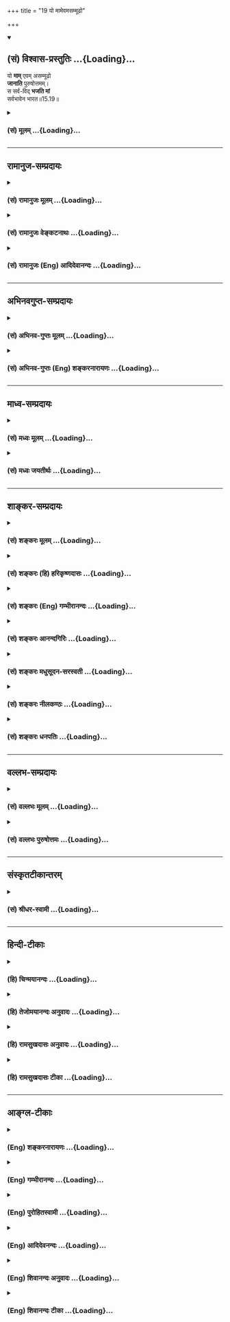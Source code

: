 +++
title = "19 यो मामेवमसम्मूढो"

+++
<div class="js_include" newlevelforh1="2" title="(सं) विश्वास-प्रस्तुतिः" unfilled url="/purANam_vaiShNavam/mahAbhAratam/06-bhIShma-parva/03-bhagavad-gItA-parva/saMskRtam/vishvAsa-prastutiH/15_puruShottama-yogaH/19_yo_mAmevamasammUD.md">
<details open><summary><h2>(सं) विश्वास-प्रस्तुतिः ...{Loading}...</h2></summary>

यो **माम्** एवम् असम्मूढो  
**जानाति** पुरुषोत्तमम्।  
स सर्व-विद् **भजति मां**  
सर्वभावेन भारत॥15.19॥
</details>
</div>
<div class="js_include collapsed" newlevelforh1="3" title="(सं) मूलम्" unfilled url="/purANam_vaiShNavam/mahAbhAratam/06-bhIShma-parva/03-bhagavad-gItA-parva/saMskRtam/mUlam/15_puruShottama-yogaH/19_yo_mAmevamasammUD.md">
<details><summary><h3>(सं) मूलम् ...{Loading}...</h3></summary>

यो मामेवमसम्मूढो जानाति पुरुषोत्तमम्।  
स सर्वविद्भजति मां सर्वभावेन भारत।।15.19।।
</details>
</div>


_________________
## रामानुज-सम्प्रदायः
<div class="js_include collapsed" newlevelforh1="3" title="(सं) रामानुजः मूलम्" unfilled url="/purANam_vaiShNavam/mahAbhAratam/06-bhIShma-parva/03-bhagavad-gItA-parva/saMskRtam/rAmAnujaH/mUlam/15_puruShottama-yogaH/19_yo_mAmevamasammUD.md">
<details><summary><h3>(सं) रामानुजः मूलम् ...{Loading}...</h3></summary>

।।15.19।।**यः एवम्** उक्तेन प्रकारेण **पुरुषोत्तमं माम् असंमूढो
जानाति;** क्षराक्षरपुरुषाभ्याम् अव्ययस्वभावतया व्यापनभरणैश्वर्यादियोगेन
च विसजातीयं जानाति; **स सर्ववित्** मत्प्राप्त्युपायतया यद् वेदितव्यं तत्
सर्वं वेद। **भजति मां सर्वभावेन** ये च मत्प्राप्त्युपायतया मद्भजनप्रकारा
निर्दिष्टाः तैः च सर्वैः भजनप्रकारैः मां भजते। सर्वैः मद्विषयैः वेदनैः मम
या प्रीतिः या च मम सर्वैः मद्विषयैः भजनैः उभयविधा सा प्रीतिः अनेन वेदनेन
मम जायते। इति एतत् पुरुषोत्तमत्ववेदनं पूजयति।

</details>
</div>
<div class="js_include collapsed" newlevelforh1="3" title="(सं) रामानुजः वेङ्कटनाथः" unfilled url="/purANam_vaiShNavam/mahAbhAratam/06-bhIShma-parva/03-bhagavad-gItA-parva/saMskRtam/rAmAnujaH/venkaTanAthaH/15_puruShottama-yogaH/19_yo_mAmevamasammUD.md">
<details><summary><h3>(सं) रामानुजः वेङ्कटनाथः ...{Loading}...</h3></summary>

  
  
।।15.19।। एवं पुरुषोत्तमशब्दनिर्वचनं तथाऽनुचिन्तनार्थमिति व्यञ्जयन्
पुरुषोत्तमत्ववेदनं स्तौति -- यो मामेवम् इति श्लोकेन। पुरुषोत्तमत्वेन
जानातीति विवक्षायामसम्मूढपदनैरर्थक्यम्। अतएवपुरुषोत्तमं৷৷.माम्
इत्यर्थस्थितिं निर्दिश्य तत्र यथावज्ज्ञानंअसम्मूढो जानाति इत्युच्यते।
तदाह -- य एवमुक्तेनेति। एकीकृत्य मोहरहितत्वमसम्मूढत्वम्। तच्च
पूर्वोक्तस्वप्रकारान्यत्वानुसन्धानादित्याह -- क्षराक्षरेति।
एवमसम्मूढशब्देन पराभिमतजीवेश्वरैक्यवेदनस्य भ्रान्तिरूपत्वं
प्रकृतिपुरुषेश्वरभेदस्य पारमार्थिकत्वं च व्यञ्जितम्। स सर्ववित् इत्यत्र
पुरुषोत्तमशब्दार्थवेदनेनाष्टादशविद्यास्थानादिवेदनासिद्धेरत्र
चानपेक्षितकेशकीटादिसङ्ख्यावेदनेन स्तुत्यसम्भवात् तस्यभजति मां सर्वभावेन
इत्यत्र मन्दप्रयोजनत्वाच्च भजनानुष्ठानोपयोगिविषयतया नियच्छति --
मत्प्राप्त्युपायतयेति। भजनक्रियावशीकृतः सर्वभावशब्दो भजनावान्तरभेदतया
प्राक्प्रपञ्चितकीर्तनयतनादिप्रकारपरः। वासुदेवः सर्वम् \[7।19\]
इत्याद्यर्थविवक्षातोऽप्ययमेवार्थः स्तुत्युपयोगातिशयादिहोपादेय
इत्यभिप्रायेणाहये चेति। भावशब्दोऽत्र क्रियावाची पदार्थमात्रवाची वा
सन्प्रकाराख्यविशेषे विश्रान्तः।  
  
नन्वत्र तत्त्वहितवेदनं हितानुष्ठानं च शास्त्रफलं विवक्षितम्। तत्र न
तावत्पुरुषोत्तमत्ववेदनमेव परव्यूहविभवगुणचेष्टितादिसर्ववेदनं
सर्वविधभजनकरणं च स्वरूपान्यथात्वात्। न चारोप्य स्तुतिः;
अनूर्जितत्वान्निष्फलत्वाच्च। न चात्र हेतुफलभावविवक्षाएतद्बुद्ध्वा
बुद्धिमान् स्यात्  
  

</details>
</div>
<div class="js_include collapsed" newlevelforh1="3" title="(सं) रामानुजः (Eng) आदिदेवानन्दः" unfilled url="/purANam_vaiShNavam/mahAbhAratam/06-bhIShma-parva/03-bhagavad-gItA-parva/saMskRtam/rAmAnujaH/english/AdidevAnandaH/15_puruShottama-yogaH/19_yo_mAmevamasammUD.md">
<details><summary><h3>(सं) रामानुजः (Eng) आदिदेवानन्दः ...{Loading}...</h3></summary>

15.19 He who, without delusion, knows the Supreme Person as Myself, as already stated, i.e., knows Me, as differing in kind from the perishable and the imperishable Persons, because of My being immutable and because of My being distinguished from them as pervading, supporting and ruling etc., by nature - such a devotee knows all. He knows all that is to be known as the means of attaining Me. He worships Me in 'every way,' i.e.,
whatever ways of worshipping Me have been prescribed as the means of attaining Me, he worships Me by all these modes of worship. Whatever love is evoked in Me towards one approaching Me by all forms of knowledge having Me for their object, and whatever love is roused up in Me towards those who practise various modes of worship having Me for their object - all that in a unified form is generatd in Me towards one who has the knowledge of Me as described. Now, Sri Krsna eulogises this knowledge of the Supreme Person:

</details>
</div>


_________________
## अभिनवगुप्त-सम्प्रदायः
<div class="js_include collapsed" newlevelforh1="3" title="(सं) अभिनव-गुप्तः मूलम्" unfilled url="/purANam_vaiShNavam/mahAbhAratam/06-bhIShma-parva/03-bhagavad-gItA-parva/saMskRtam/abhinava-guptaH/mUlam/15_puruShottama-yogaH/19_yo_mAmevamasammUD.md">
<details><summary><h3>(सं) अभिनव-गुप्तः मूलम् ...{Loading}...</h3></summary>

।।15.19।। यो मामिति। एवं जानानः सर्वमयं मामेव ब्रह्मतत्त्वमुपासीनः सर्वं
मन्मयत्वेन विदन् सर्वेम भावेन मूर्तिक्रियाज्ञानात्मकेन मामेव भजते यत्
पश्यति तत् भगवन्मूर्तितयेत्यादि। तथा च मयैव शिवशक्त्यविनाभावस्तोत्रे --
तव च काचन +++(N का किल)+++ न स्तुतिरम्बिके  
  
सकलशब्दमयी किल ते तनुः।  
  
निखिलमूर्तिषु मे भवदन्वयो  
  
मनसिजासु बहिष्प्ररासु +++(;N बहि प्रसरासु)+++ च।। इति विचिन्त्य शिवे
शमिताशिवे  
  
जगति जातमयत्नवशादिदम्।  
  
स्तुतिजपार्चनचिन्तनवर्जिता  
  
न खलु काचन कालकलापि +++(;N कालकलास्ति)+++ मे।। इति।

</details>
</div>
<div class="js_include collapsed" newlevelforh1="3" title="(सं) अभिनव-गुप्तः (Eng) शङ्करनारायणः" unfilled url="/purANam_vaiShNavam/mahAbhAratam/06-bhIShma-parva/03-bhagavad-gItA-parva/saMskRtam/abhinava-guptaH/english/shankaranArAyaNaH/15_puruShottama-yogaH/19_yo_mAmevamasammUD.md">
<details><summary><h3>(सं) अभिनव-गुप्तः (Eng) शङ्करनारायणः ...{Loading}...</h3></summary>

15.19 Yo mam etc. He, who knows Me thus i.e., he who meditates
exclusively on Me as identical with all, and to be the very Brahman - he
realises all to be identical with Me and adores (or experiences) Me
alone with his entire being viz., his form, action and thought. \[That
is to say\], whatever he perceives, he experiences it as the form of the
Bhagavat ; and so on. Hence \[it has been said\] by myself (Ag.) in the
Sivasaktyavinabhavastotra as : O Mother (Goddess) ! Our praise to You is
unusual one ; all (uttering) sounds constitute Your body indeed; in my
entire body and in all \[my\] mental and external activities there is
Your association. O Siva, O Alleviator of what is inauspicious ! When I
fully contemplate in this manner, then it has been accomplished in the
world, without any effort \[of mine\], that for me there is indeed not
even a small fraction of time without praise, recitation \[of hymns\],
worship and contemplation \[of Yours\].

</details>
</div>


_________________
## माध्व-सम्प्रदायः
<div class="js_include collapsed" newlevelforh1="3" title="(सं) मध्वः मूलम्" unfilled url="/purANam_vaiShNavam/mahAbhAratam/06-bhIShma-parva/03-bhagavad-gItA-parva/saMskRtam/madhvaH/mUlam/15_puruShottama-yogaH/19_yo_mAmevamasammUD.md">
<details><summary><h3>(सं) मध्वः मूलम् ...{Loading}...</h3></summary>

।।15.19।। Sri Madhvacharya did not comment on this sloka.,

</details>
</div>
<div class="js_include collapsed" newlevelforh1="3" title="(सं) मध्वः जयतीर्थः" unfilled url="/purANam_vaiShNavam/mahAbhAratam/06-bhIShma-parva/03-bhagavad-gItA-parva/saMskRtam/madhvaH/jayatIrthaH/15_puruShottama-yogaH/19_yo_mAmevamasammUD.md">
<details><summary><h3>(सं) मध्वः जयतीर्थः ...{Loading}...</h3></summary>

।।15.19।। Sri Jayatirtha did not comment on this sloka.  
  

</details>
</div>


_________________
## शाङ्कर-सम्प्रदायः
<div class="js_include collapsed" newlevelforh1="3" title="(सं) शङ्करः मूलम्" unfilled url="/purANam_vaiShNavam/mahAbhAratam/06-bhIShma-parva/03-bhagavad-gItA-parva/saMskRtam/shankaraH/mUlam/15_puruShottama-yogaH/19_yo_mAmevamasammUD.md">
<details><summary><h3>(सं) शङ्करः मूलम् ...{Loading}...</h3></summary>

।।15.19।। --,**यः माम्** ईश्वरं यथोक्तविशेषणम् **एवं** यथोक्तेन प्रकारेण
**असंमूढः** संमोहवर्जितः सन् **जानाति** अयम् अहम् अस्मि इति
**पुरुषोत्तमं सः सर्ववित्** सर्वात्मना सर्वं वेत्तीति सर्वज्ञः
सर्वभूतस्थं **भजति मां सर्वभावेन** सर्वात्मतया हे **भारत**।। अस्मिन्
अध्याये भगवत्तत्त्वज्ञानं मोक्षफलम् उक्त्वा; अथ इदानीं तत् स्तौति --,

</details>
</div>
<div class="js_include collapsed" newlevelforh1="3" title="(सं) शङ्करः (हि) हरिकृष्णदासः" unfilled url="/purANam_vaiShNavam/mahAbhAratam/06-bhIShma-parva/03-bhagavad-gItA-parva/saMskRtam/shankaraH/hindI/harikRShNadAsaH/15_puruShottama-yogaH/19_yo_mAmevamasammUD.md">
<details><summary><h3>(सं) शङ्करः (हि) हरिकृष्णदासः ...{Loading}...</h3></summary>

।।15.19।। अब इस प्रकार बतलाये हुए आत्मतत्त्वको जो जानता है उसके लिये यह
फल बतलाया जाता है --, जो कोई अज्ञानसे रहित हुआ पुरुष; उपर्युक्त
विशेषणोंसे युक्त मुझ पुरुषोत्तम ईश्वरको; ऊपर कहे हुए प्रकारसे यह जानता
है कि यह ( पुरुषोत्तम ) मैं हूँ; वह सर्वज्ञ है -- वह सर्वात्मभावसे सबको
जानता है; अतः सर्वज्ञ है और हे भारत ( वह ) सब भूतोंमें स्थित मुझ
परमात्माको ही सर्वभावसे -- सबका आत्मा समझकर भजता है।

</details>
</div>
<div class="js_include collapsed" newlevelforh1="3" title="(सं) शङ्करः (Eng) गम्भीरानन्दः" unfilled url="/purANam_vaiShNavam/mahAbhAratam/06-bhIShma-parva/03-bhagavad-gItA-parva/saMskRtam/shankaraH/english/gambhIrAnandaH/15_puruShottama-yogaH/19_yo_mAmevamasammUD.md">
<details><summary><h3>(सं) शङ्करः (Eng) गम्भीरानन्दः ...{Loading}...</h3></summary>

15.19 Bharata, O scion of the Bharata dynasty; yah, he who; asammudhah,
being free from delusion; janati, knows; mam, Me, God, having the
aforesaid alifications; purusottamam, the supreme Person; evam, thus, in
the way described, as 'I am this One'; sah, he; is sarva-vit,
all-knowing- he knows everything through self-identification with all-,
i.e. (he becomes) omniscient; and bhajati, adores; mam, Me, existing in
all things; sarva-bhavena, with his whole being, i.e. with his mind
fixed on Me as the Self of all. Now then, having stated in this chapter
the knowledge of the real nature of the Lord, which has Liberation as
its fruit, it is being euligized:

</details>
</div>
<div class="js_include collapsed" newlevelforh1="3" title="(सं) शङ्करः आनन्दगिरिः" unfilled url="/purANam_vaiShNavam/mahAbhAratam/06-bhIShma-parva/03-bhagavad-gItA-parva/saMskRtam/shankaraH/AnandagiriH/15_puruShottama-yogaH/19_yo_mAmevamasammUD.md">
<details><summary><h3>(सं) शङ्करः आनन्दगिरिः ...{Loading}...</h3></summary>

।।15.19।। आत्मनोऽप्रपञ्चत्वं ज्ञानफलोक्त्या स्तौति -- **अथेति।**
यथोक्तविशेषणं सर्वात्मत्वादिविशेषणोपेतमिति यावत्। क्षराक्षरातीतत्वं
यथोक्तप्रकारः। संमोहवर्जितः संमोहेन देहादिष्वात्मात्मीयत्वबुद्ध्या रहित
इत्यर्थः। भगवन्तं जानतः सर्ववित्त्वं तस्यैव सर्वात्मना मेयत्वादित्याह --
**स सर्वविदिति।** सर्वात्मनि मय्येवासक्तचित्तत्वेनेत्यर्थः।

</details>
</div>
<div class="js_include collapsed" newlevelforh1="3" title="(सं) शङ्करः मधुसूदन-सरस्वती" unfilled url="/purANam_vaiShNavam/mahAbhAratam/06-bhIShma-parva/03-bhagavad-gItA-parva/saMskRtam/shankaraH/madhusUdana-sarasvatI/15_puruShottama-yogaH/19_yo_mAmevamasammUD.md">
<details><summary><h3>(सं) शङ्करः मधुसूदन-सरस्वती ...{Loading}...</h3></summary>

।।15.19।। एवं नामनिर्वचनज्ञाने फलमाह -- यो मामेवमिति। यो मामीश्वरमेवं
यथोक्तनामनिर्वचनेनासंमूढो मनुष्य एवायं कश्चित्कृष्ण इति संमोहवर्जितो
जानात्ययमीश्वर एवेति पुरुषोत्तमं प्राग्व्याख्यातं स मां भजति सेवते
सर्ववित् मां सर्वात्मानं वेत्तीति स एव सर्वज्ञः सर्वभावेन प्रेमलक्षणेन
भक्तियोगेन हे भारत; अतो यदुक्तंमां च योऽव्यभिचारेण भक्तियोगेन सेवते। स
गुणान्त्समतीत्यैतान्ब्रह्मभूयाय कल्पते इति तदुपपन्नम्। यच्चोक्तंब्रह्मणो
हि प्रतिष्ठाहम् इति तदप्युपपन्नतरम्। चिदानन्दाकारं जलदरुचिसारं
श्रुतिगिरां व्रजस्त्रीणां हारं भवजलधिपारं कृतधियाम्। विहन्तुं भूभारं
विदधदवतारं मुहुरहो महो वारंवारं भजत कुशलारम्भकृतिनः।

</details>
</div>
<div class="js_include collapsed" newlevelforh1="3" title="(सं) शङ्करः नीलकण्ठः" unfilled url="/purANam_vaiShNavam/mahAbhAratam/06-bhIShma-parva/03-bhagavad-gItA-parva/saMskRtam/shankaraH/nIlakaNThaH/15_puruShottama-yogaH/19_yo_mAmevamasammUD.md">
<details><summary><h3>(सं) शङ्करः नीलकण्ठः ...{Loading}...</h3></summary>

।।15.19।। एतद्विज्ञानफलमपि भक्तिरेवेत्याह -- **यो मामिति।** असंमूढः मम
पुरुषोत्तमत्वे संशयविपर्यासादिहीनः स एव सर्ववित्। यतो मां पुरुषोत्तमं
जानाति तत्फलं च मां सर्वभावेन सर्वात्मना सर्वैः प्रकारैर्भजति।

</details>
</div>
<div class="js_include collapsed" newlevelforh1="3" title="(सं) शङ्करः धनपतिः" unfilled url="/purANam_vaiShNavam/mahAbhAratam/06-bhIShma-parva/03-bhagavad-gItA-parva/saMskRtam/shankaraH/dhanapatiH/15_puruShottama-yogaH/19_yo_mAmevamasammUD.md">
<details><summary><h3>(सं) शङ्करः धनपतिः ...{Loading}...</h3></summary>

।।15.19।। अधुना यथानिरुक्तमात्मानं ज्ञातुः फलमाह -- य इति। मामीश्वरं
सर्वत्मत्वसर्वव्यवहारास्पदत्वादिविशेषणोपतं यथोक्तेन क्षराक्षरातीतत्वेन
प्रकारेण योऽसंमूढः संमोहेन देहगेहादिष्वात्मात्मीयप्रत्ययेन वर्जितः सन्
पुरुषोत्तमं जानाति अयमहमस्मीति साक्षात्पश्यति स सर्ववित्
सर्वात्मब्रह्मज्ञानात्सर्वज्ञः सर्वभावेन सर्वत्रात्मवित्तया मां
सर्वभूतस्थं पुरुषोत्तमं भजति।
त्वमप्युत्तमवंशोद्भवत्वोदेतादृशज्ञानयोग्योऽसीति सूचयन्संबोधयति भारतेति।

</details>
</div>


_________________
## वल्लभ-सम्प्रदायः
<div class="js_include collapsed" newlevelforh1="3" title="(सं) वल्लभः मूलम्" unfilled url="/purANam_vaiShNavam/mahAbhAratam/06-bhIShma-parva/03-bhagavad-gItA-parva/saMskRtam/vallabhaH/mUlam/15_puruShottama-yogaH/19_yo_mAmevamasammUD.md">
<details><summary><h3>(सं) वल्लभः मूलम् ...{Loading}...</h3></summary>

।।15.19।। यतोऽहमेतादृशस्वरूपः सर्वोत्तमः पुरुषोत्तम इति अतः सज्ज्ञानवान्
सर्वज्ञोऽन्यभजनरहितो मां भजतीत्याहुः -- यो मामिति। असम्मूढः
सम्मोहस्यासुरत्वात्तद्रहितो यो मामजमनादिं पुरुषोत्तमं जानाति स सर्ववित्
एकविज्ञानेन सर्वविज्ञानात्सर्वात्मभावेन मां भजति सेवत इति
मार्गान्तराद्वैलक्षण्यं दर्शितम्। ज्ञानी चेद्भजते कृष्ण
तस्मान्नास्त्यधिकः परः इति निबन्धेऽप्युक्तम्।

</details>
</div>
<div class="js_include collapsed" newlevelforh1="3" title="(सं) वल्लभः पुरुषोत्तमः" unfilled url="/purANam_vaiShNavam/mahAbhAratam/06-bhIShma-parva/03-bhagavad-gItA-parva/saMskRtam/vallabhaH/puruShottamaH/15_puruShottama-yogaH/19_yo_mAmevamasammUD.md">
<details><summary><h3>(सं) वल्लभः पुरुषोत्तमः ...{Loading}...</h3></summary>

  
  
।।15.19।। अतोऽहं पुरुषोत्तमः; अतो मज्ज्ञानवान् सर्वज्ञः सोऽन्यभजनरहितो
मां भजतीत्याह -- यो मामिति। यो दुर्लभो मामसम्मूढो मोहादिदोषरहितो
व्यवसितमतिरेवं पूर्वोक्तप्रकारेण पुरुषोत्तमं जानाति; स सर्ववित् सर्वज्ञ
इत्यर्थः; सर्वविद्भवतीति वा। सर्वज्ञत्वलक्षणमाह मां सर्वभावेन भजति।
भारतेति विश्वासाय।  
  

</details>
</div>


_________________
## संस्कृतटीकान्तरम्
<div class="js_include collapsed" newlevelforh1="3" title="(सं) श्रीधर-स्वामी" unfilled url="/purANam_vaiShNavam/mahAbhAratam/06-bhIShma-parva/03-bhagavad-gItA-parva/saMskRtam/shrIdhara-svAmI/15_puruShottama-yogaH/19_yo_mAmevamasammUD.md">
<details><summary><h3>(सं) श्रीधर-स्वामी ...{Loading}...</h3></summary>

।।15.19।। एवंभूतेश्वरस्याज्ञातुः फलमाह **-- यो मामिति।**
एवमुक्तप्रकारेणासंमूढो निश्चितमतिः सन् यो मां पुरुषोत्तमं जानाति स
सर्वभावेन सर्वप्रकारेण मामेव भजति ततः सर्ववित् सर्वज्ञो भवति।

</details>
</div>


_________________
## हिन्दी-टीकाः
<div class="js_include collapsed" newlevelforh1="3" title="(हि) चिन्मयानन्दः" unfilled url="/purANam_vaiShNavam/mahAbhAratam/06-bhIShma-parva/03-bhagavad-gItA-parva/hindI/chinmayAnandaH/15_puruShottama-yogaH/19_yo_mAmevamasammUD.md">
<details><summary><h3>(हि) चिन्मयानन्दः ...{Loading}...</h3></summary>

।।15.19।। जिस पुरुष ने अपने शरीर; मन और बुद्धि तथा उनके द्वारा अनुभव
किये जाने वाले विषयों; भावनाओं एवं विचारों के साथ मिथ्या तादात्म्य को
सर्वथा त्याग दिया है; वही असंमूढ अर्थात् संमोहरहित पुरुष है। इस प्रकार
मुझे जानता है यहाँ जानने का अर्थ बौद्धिक स्तर का ज्ञान नहीं; वरन् आत्मा
का साक्षात् अपरोक्ष अनुभव है। स्वयं को परमात्मस्वरूप से जानना ही
वास्तविक बोध है। अनात्मा के तादात्म्य को त्यागकर; जिसने मुझ परमात्मा के
साथ पूर्ण तादात्म्य स्थापित कर लिया है; वही परम भक्त है; जो मुझे पूर्ण
हृदय से भजता है। प्रिय से तादात्म्य ही सर्वत्र प्रेम का मापदण्ड माना
जाता है। अधिक प्रेम होने पर अधिक तादात्म्य होता है। इसलिये; अंकगणित की
दृष्टि से भी पूर्ण तादात्म्य का अर्थ होगा पूर्ण प्रेम अर्थात्
पराभक्ति। यह पुरुषोत्तम ही चैतन्य स्वरूप से तीनों काल में समस्त घटनाओं
एवं प्राणियों की अन्तर्वृत्तियों को प्रकाशित करता है। इसलिये वह सर्वज्ञ
कहलाता है। जो भक्त इस पुरुषोत्तम के साथ पूर्ण तादात्म्य कर लेता है; वह
भी सर्ववित् कहलाता है। इस अध्याय की विषयवस्तु भगवत्तत्त्वज्ञान है। अब;
भगवान् श्रीकृष्ण इस ज्ञान की प्रशंसा करते हैं; जो ज्ञान हमें शरीरजनित
दुखों; मनजनित विक्षेपों और बुद्धिजनित अशान्तियों के बन्धनों से सदा के
लिये मुक्त कर देता है

</details>
</div>
<div class="js_include collapsed" newlevelforh1="3" title="(हि) तेजोमयानन्दः अनुवादः" unfilled url="/purANam_vaiShNavam/mahAbhAratam/06-bhIShma-parva/03-bhagavad-gItA-parva/hindI/tejomayAnandaH/anuvAdaH/15_puruShottama-yogaH/19_yo_mAmevamasammUD.md">
<details><summary><h3>(हि) तेजोमयानन्दः अनुवादः ...{Loading}...</h3></summary>

।।15.19।। हे भारत ! इस प्रकार, जो, संमोहरहित, पुरुष मुझ पुरुषोत्तम को
जानता है, वह सर्वज्ञ होकर सम्पूर्ण भाव से अर्थात् पूर्ण हृदय से मेरी
भक्ति करता है।।

</details>
</div>
<div class="js_include collapsed" newlevelforh1="3" title="(हि) रामसुखदासः अनुवादः" unfilled url="/purANam_vaiShNavam/mahAbhAratam/06-bhIShma-parva/03-bhagavad-gItA-parva/hindI/rAmasukhadAsaH/anuvAdaH/15_puruShottama-yogaH/19_yo_mAmevamasammUD.md">
<details><summary><h3>(हि) रामसुखदासः अनुवादः ...{Loading}...</h3></summary>

।।15.19।। हे भरतवंशी अर्जुन ! इस प्रकार जो मोहरहित मनुष्य मुझे पुरुषोत्तम
जानता है, वह सर्वज्ञ सब प्रकारसे मेरा ही भजन करता है।

</details>
</div>
<div class="js_include collapsed" newlevelforh1="3" title="(हि) रामसुखदासः टीका" unfilled url="/purANam_vaiShNavam/mahAbhAratam/06-bhIShma-parva/03-bhagavad-gItA-parva/hindI/rAmasukhadAsaH/TIkA/15_puruShottama-yogaH/19_yo_mAmevamasammUD.md">
<details><summary><h3>(हि) रामसुखदासः टीका ...{Loading}...</h3></summary>

।।15.19।।***व्याख्या --***  **यो मामेवमसम्मूढः --** जीवात्मा
परमात्माका सनातन अंश है। अतः अपने अंशी परमात्माके वास्तविक सम्बन्ध(जो
सदासे ही है) का अनुभव करना ही उसका असम्मूढ़ (मोहसे रहित) होना है। संसार
या परमात्माको तत्त्वसे जाननेमें मोह (मूढ़ता) ही बाधक है। किसी वस्तुकी
वास्तविकताका ज्ञान तभी हो सकता है; जब उस वस्तुसे राग या द्वेषपूर्वक माना
गया कोई सम्बन्ध न हो। नाशवान् पदार्थोंसे रागद्वेषपूर्वक सम्बन्ध मानना ही
मोह है। संसारको तत्त्वसे जानते ही परमात्मासे अपनी अभिन्नताका अनुभव हो
जाता है और परमात्माको तत्त्वसे जानते ही संसारसे अपनी भिन्नताका अनुभव हो
जाता है। तात्पर्य है कि संसारको तत्त्वसे जाननेसे संसारसे माने हुए
सम्बन्धका विच्छेद हो जाता है और परमात्माको तत्त्वसे जाननेसे परमात्मासे
वास्तविक सम्बन्धका अनुभव हो जाता है। संसारसे अपना सम्बन्ध मानना ही
भक्तिमें व्यभिचारदोष है। इस व्यभिचारदोषसे सर्वथा रहित होनेमें ही
उपर्युक्त पदोंका भाव समझना चाहिये।**जानाति पुरुषोत्तमम् --** जिसकी
मूढ़ता सर्वथा नष्ट हो गयी है; वही मनुष्य भगवान्को पुरुषोत्तम जानता
है। क्षरसे सर्वथा अतीत पुरुषोत्तम(परमपुरुष परमात्मा) को ही सर्वोपरि मानकर
उनके सम्मुख हो जाना; केवल उन्हींको अपना मान लेना ही भगवान्को यथार्थरूपसे
पुरुषोत्तम जानना है। संसारमें जो कुछ भी प्रभाव देखनेसुननेमें आता है; वह
सब एक भगवान्(पुरुषोत्तम) का ही है -- ऐसा मान लेनेसे संसारका खिंचाव
सर्वथा मिट जाता है। यदि संसारका थोड़ासा भी खिंचाव रहता है; तो यही समझना
चाहिये कि अभी भगवान्को दृढ़तासे माना ही नहीं।  
  
**स सर्वविद्भजति मां सर्वभावेन भारत --** जो भगवान्को पुरुषोत्तम जान लेता
है और इस विषयमें जिसके अन्तःकरणमें कोई विकल्प; भ्रम या संशय नहीं रहता;
उस मनुष्यके लिये जाननेयोग्य कोई तत्त्व शेष नहीं रहता। इसलिये भगवान् उसको
सर्ववित् कहते हैं **(टिप्पणी प₀ 785.1)**। भगवान्को जाननेवाला व्यक्ति
कितना ही कम पढ़ालिखा क्यों न हो; वह सब कुछ जाननेवाला है क्योंकि उसने
जाननेयोग्य तत्त्वको जान लिया। उसको और कुछ भी जानना शेष नहीं है। जो मनुष्य
भगवान्को पुरुषोत्तम जान लेता है; उस सर्ववित् मनुष्यकी पहचान यह है कि वह
सब प्रकारसे स्वतः भगवान्का ही भजन करता है।  
  
जब मनुष्य भगवान्को क्षरसे अतीत जान लेता है; तब उसका मन (राग) क्षर(संसार)
से हटकर भगवान्में लग जाता है और जब वह भगवान्को अक्षरसे उत्तम जान लेता
है; तब उसकी बुद्धि (श्रद्धा) भगवान्में लग जाती है **(टिप्पणी प₀
785.2)**। फिर उसकी प्रत्येक वृत्ति और क्रियासे स्वतः भगवान्का भजन होता
है। इस प्रकार सब प्रकारसे भगवान्का भजन करना ही अव्यभिचारिणी भक्ति
है। शरीर; इन्द्रियाँ; मन; बुद्धि आदि सांसारिक पदार्थोंसे जबतक मनुष्य
रागपूर्वक अपना सम्बन्ध मानता है; तबतक वह सब प्रकारसे भगवान्का भजन नहीं
कर सकता। कारण कि जहाँ राग होता है; वृत्ति स्वतः वहीं जाती है। मैं
भगवान्का हूँ और भगवान् ही मेरे हैं -- इस वास्तविकताको दृढ़तापूर्वक मान
लेनेसे स्वतः सब प्रकारसे भगवान्का भजन होता है। फिर भक्तकी मात्र क्रियाएँ
(सोना; जागना; बोलना; चलना; खानापीना आदि) भगवान्की प्रसन्नताके लिये ही
होती हैं; अपने लिये नहीं।  
  
ज्ञानमार्गमें जानना और भक्तिमार्गमें मानना मुख्य होता है। जिस बातमें
किञ्चिन्मात्र भी सन्देह न हो; उसे दृढ़तापूर्वक मानना ही भक्तिमार्गमें
जानना है। भगवान्को सर्वोपरि मान लेनेके बाद भक्त सब प्रकारसे भगवान्का ही
भजन करता है (गीता 10। 8)। भगवान्को पुरुषोत्तम (सर्वोपरि) माननेसे भी
मनुष्य सर्ववित् हो जाता है; फिर सब प्रकारसे भगवान्का भजन करते हुए
भगवान्को पुरुषोत्तम जान जाय -- इसमें तो कहना ही क्या है  
  
***सम्बन्ध --***  अरुन्धतीदर्शनन्याय(स्थूलसे क्रमशः सूक्ष्मकी ओर जाने)
के अनुसार भगवान्ने इस अध्यायमें पहले क्षर और फिर अक्षर का विवेचन करनेके
बाद अन्तमें पुरुषोत्तम का वर्णन किया -- अपने पुरुषोत्तमत्वको सिद्ध किया।
ऐसा वर्णन करनेका तात्पर्य और प्रयोजन क्या है -- इसको भगवान् आगेके
श्लोकमें बताते हैं।

</details>
</div>


_________________
## आङ्ग्ल-टीकाः
<div class="js_include collapsed" newlevelforh1="3" title="(Eng) शङ्करनारायणः" unfilled url="/purANam_vaiShNavam/mahAbhAratam/06-bhIShma-parva/03-bhagavad-gItA-parva/english/shankaranArAyaNaH/15_puruShottama-yogaH/19_yo_mAmevamasammUD.md">
<details><summary><h3>(Eng) शङ्करनारायणः ...{Loading}...</h3></summary>

15.19. He, who, being not deluded, thus knows Me as the Highest of persons - he knows all and serves Me with his entire being, O descendant of Bharata !

</details>
</div>
<div class="js_include collapsed" newlevelforh1="3" title="(Eng) गम्भीरानन्दः" unfilled url="/purANam_vaiShNavam/mahAbhAratam/06-bhIShma-parva/03-bhagavad-gItA-parva/english/gambhIrAnandaH/15_puruShottama-yogaH/19_yo_mAmevamasammUD.md">
<details><summary><h3>(Eng) गम्भीरानन्दः ...{Loading}...</h3></summary>

15.19 O scion of the Bharata dynasty, he who, being free from delusion,
knows Me the supreme Person thus, he is all-knowing and adores Me with his whole being.

</details>
</div>
<div class="js_include collapsed" newlevelforh1="3" title="(Eng) पुरोहितस्वामी" unfilled url="/purANam_vaiShNavam/mahAbhAratam/06-bhIShma-parva/03-bhagavad-gItA-parva/english/purohitasvAmI/15_puruShottama-yogaH/19_yo_mAmevamasammUD.md">
<details><summary><h3>(Eng) पुरोहितस्वामी ...{Loading}...</h3></summary>

15.19 He who with unclouded vision sees Me as the Lord-God, knows all there is to be known, and always shall worship Me with his whole heart.

</details>
</div>
<div class="js_include collapsed" newlevelforh1="3" title="(Eng) आदिदेवनन्दः" unfilled url="/purANam_vaiShNavam/mahAbhAratam/06-bhIShma-parva/03-bhagavad-gItA-parva/english/AdidevanandaH/15_puruShottama-yogaH/19_yo_mAmevamasammUD.md">
<details><summary><h3>(Eng) आदिदेवनन्दः ...{Loading}...</h3></summary>

15.19 He who, without delusion thus knows Me as the Supreme Self, knows all, O Arjuna, and worships Me in every way.

</details>
</div>
<div class="js_include collapsed" newlevelforh1="3" title="(Eng) शिवानन्दः अनुवादः" unfilled url="/purANam_vaiShNavam/mahAbhAratam/06-bhIShma-parva/03-bhagavad-gItA-parva/english/shivAnandaH/anuvAdaH/15_puruShottama-yogaH/19_yo_mAmevamasammUD.md">
<details><summary><h3>(Eng) शिवानन्दः अनुवादः ...{Loading}...</h3></summary>

15.19 He who, undeluded, knows Me thus as the highest Purusha, he,
knowing all, worships Me with his whole being (heart), O Arjuna.

</details>
</div>
<div class="js_include collapsed" newlevelforh1="3" title="(Eng) शिवानन्दः टीका" unfilled url="/purANam_vaiShNavam/mahAbhAratam/06-bhIShma-parva/03-bhagavad-gItA-parva/english/shivAnandaH/TIkA/15_puruShottama-yogaH/19_yo_mAmevamasammUD.md">
<details><summary><h3>(Eng) शिवानन्दः टीका ...{Loading}...</h3></summary>

15.19 यः who; माम् Me; एवम् thus; असम्मूढः undeluded; जानाति knows;
पुरुषोत्तमम् the Supreme Purusha; सः he; सर्ववित् allknowing; भजति
worships; माम् Me; सर्वभावेन with his whole being (heart); भारत O Bharata.Commentary The glory of the knowledge of the Self is described in this verse.Asammudhah Undeluded; free from delusion. The undeluded does not identify himself with the physical body. He never looks upon the physical body; the lifeforce; senses; mind; intellect and the causal body as the Self or as belonging to himself; because he is resting in his own essential nature as ExistenceKnowledgeBliss Absolute and because he identifies himself with Brahman or the Supreme Being.That aspirant who knows that Sri Krishna is not a human being and that He is the highest Purusha or the Supreme Being is undeluded. Such an aspirant or devotee alone worships Him with his whole being. He is the Sarvavit or Sarvajna; allknower. He knows and realises that Lord Krishna; the supreme Lord; is the Inner Self of all beings. He beholds the One in the many; and the many in the One. For him there is neither high nor low;
neither pleasure nor pain; neither virtue nor vice; neither good nor evil; neither likes nor dislikes.Me The Lord as specified above.Sarvavit One who knows everything in detail.Knows that I am He.Sarvabhavena With all his heart; with his whole being; wholeheartedly with his whole thought devoted exclusively to the Self of all with his whole mind centred on the Supreme Self alone.

</details>
</div>
